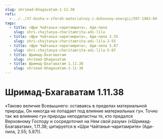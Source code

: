 ```yaml
---
slug: shrimad-bhagavatam-1-11-38
refs:
  - ../../37-dusha-v-sferah-materialnoy-i-duhovnoy-energii/597-1983-04-25-a1-osvobozhdenie-dushi-ot-vlasti-maji.md
tags:
  - title: «Шри Чайтанья-чаритамрита», Ади-лила
    slug: shri-chajtanya-charitamrita-adi-lila
  - title: «Шри Чайтанья-чаритамрита», Ади-лила 2.55
    slug: shri-chajtanya-charitamrita-adi-lila-2-55
  - title: «Шри Чайтанья-чаритамрита», Ади-лила 5.87
    slug: shri-chajtanya-charitamrita-adi-lila-5-87
  - title: Шримад-Бхагаватам
    slug: shrimad-bhagavatam
  - title: Шримад-Бхагаватам 1.11.38
    slug: shrimad-bhagavatam-1-11-38
---
```


# Шримад-Бхагаватам 1.11.38

«Таково величие Всевышнего: оставаясь в пределах материальной природы, Он никогда не попадает под влияние материальных гун. Точно так же влиянию гун природы неподвластны те, кто предался Верховному Господу и сосредоточил на Нем свой разум» («Шримад-Бхагаватам», 1.11.38; цитируется в «Шри Чайтанья-чаритамрите» (Ади-лила, 2.55; 5.87)).
